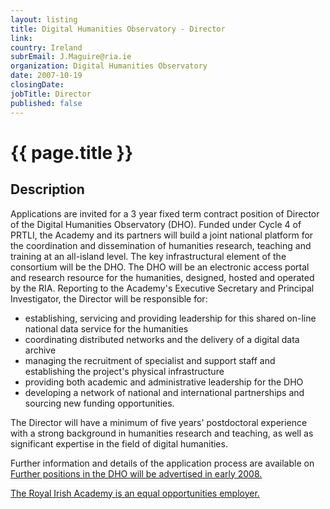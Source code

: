 ```yaml
---
layout: listing
title: Digital Humanities Observatory - Director
link:
country: Ireland
subrEmail: J.Maguire@ria.ie
organization: Digital Humanities Observatory 
date: 2007-10-19
closingDate: 
jobTitle: Director
published: false
---
```



# {{ page.title }}

## Description




<p class="hft-paras">Applications are invited for a 3 year fixed term contract position of
Director of the Digital Humanities Observatory
(DHO). Funded under Cycle 4 of PRTLI, the Academy and its partners
will build a joint national platform for the
coordination and dissemination of humanities research, teaching and
training at an all-island level. The key
infrastructural element of the consortium will be the DHO. The DHO
will be an electronic access portal and research
resource for the humanities, designed, hosted and operated by the
RIA. Reporting to the Academy's Executive
Secretary and Principal Investigator, the Director will be responsible for:</p>

<ul>
<li>establishing, servicing and providing leadership for this shared
on-line national data service for the humanities</li>
<li>coordinating distributed networks and the delivery of a digital data archive</li>
<li>managing the recruitment of specialist and support staff and
establishing the project's physical infrastructure</li>
<li>providing both academic and administrative leadership for the DHO</li>
<li>developing a network of national and international partnerships
and sourcing new funding opportunities.</li>
</ul>

<p class="hft-paras">The Director will have a minimum of five years' postdoctoral
experience with a strong background in humanities
research and teaching, as well as significant expertise in the field
of digital humanities.</p>

<p class="hft-paras">Further information and details of the application process are
available on <a href="http://www.ria.ie>www.ria.ie</a>.
The closing date for applications is Friday 19th October 2007.
Applicants will be shortlisted for
interview on the basis of the information provided in their application.</p>

<p class="hft-paras">Further positions in the DHO will be advertised in early 2008.</p>

<p class="hft-paras">The Royal Irish Academy is an equal opportunities employer. </p>
